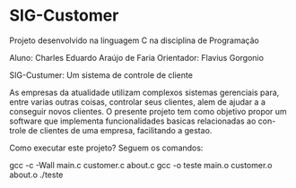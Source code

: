 # SIG-Customer
Projeto desenvolvido na linguagem C na disciplina de Programação

Aluno: Charles Eduardo Araújo de Faria
Orientador: Flavius Gorgonio


SIG-Custumer: Um sistema de controle de cliente

As empresas da atualidade utilizam complexos sistemas gerenciais para,
entre varias outras coisas, controlar seus clientes, alem de ajudar a
a conseguir novos clientes. O presente projeto tem como objetivo propor
um software que implementa funcionalidades basicas relacionadas ao con-
trole de clientes de uma empresa, facilitando a gestao.


Como executar este projeto? Seguem os comandos:

gcc -c -Wall main.c customer.c about.c
gcc -o teste main.o customer.o about.o
./teste